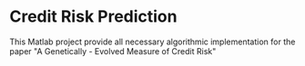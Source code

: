 # Credit Risk Prediction
This Matlab project provide all necessary algorithmic implementation for the paper "A Genetically - Evolved Measure of Credit Risk"
